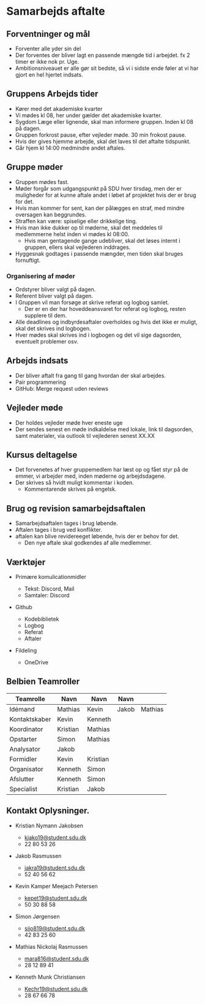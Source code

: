 # Samarbejds aftalte

## Forventninger og mål
- Forventer alle yder sin del
- Der forventes der bliver lagt en passende mængde tid i arbejdet. fx 2 timer er ikke nok pr. Uge.
- Ambitionsniveauet er alle gør sit bedste, så vi i sidste ende føler at vi har gjort en hel hjertet indsats.

## Gruppens Arbejds tider
- Kører med det akademiske kvarter
- Vi mødes kl 08, her under gælder det akademiske kvarter.
- Sygdom Læge eller lignende, skal man informere gruppen. Inden kl 08 på dagen.
- Gruppen forkrost pause, efter vejleder møde. 30 min frokost pause.
- Hvis der gives hjemme arbejde, skal det laves til det aftalte tidspunkt.
- Går hjem kl 14:00 medmindre andet aftales.

## Gruppe møder
- Gruppen mødes fast.
- Møder forgår som udgangspunkt på SDU hver tirsdag, men der er muligheder for at kunne aftale andet i løbet af projektet hvis der er brug for det.
- Hvis man kommer for sent, kan der pålægges en straf, med mindre oversagen kan beggrundes.
- Straffen kan være: spiselige eller drikkelige ting.
- Hvis man ikke dukker op til møderne, skal det meddeles til medlemmerne helst inden vi mødes kl 08:00.
	- Hvis man gentagende gange udebliver, skal det løses internt i gruppen, ellers skal vejlederen inddrages.
- Hyggesnak godtages i passende mængder, men tiden skal bruges fornuftigt.

###  Organisering af møder
- Ordstyrer bliver valgt på dagen.
- Referent bliver valgt på dagen.
- I Gruppen vil man forsøge at skrive referat og logbog samlet.
	* Der er en der har hoveddeansvaret for referat og logbog, resten supplere til dem.
- Alle deadlines og indbyrdesaftaler overholdes og hvis det ikke er muligt, skal det skrives ind logbogen.
- Hver mødes skal skrives ind i logbogen og det vil sige  dagsorden, eventuelt problemer osv.


## Arbejds indsats
- Der bliver aftalt fra gang til gang hvordan der skal arbejdes.
- Pair programmering
- GitHub: Merge request uden reviews  

## Vejleder møde
- Der holdes vejleder møde hver eneste uge
- Der sendes senest en møde indkaldelse med lokale, link til dagsorden, samt materialer, via outlook til vejlederen senest XX.XX

## Kursus deltagelse
- Det forvenetes af hver gruppemedlem har læst op og fået styr på de emmer, vi arbejder med, inden møderne og arbejdsdagene.
- Der skrives så hvidt muligt kommentar i koden.
	- Kommentarende skrives på engelsk.


## Brug og revision samarbejdsaftalen
- Samarbejdsaftalen tages i brug løbende.
- Aftalen tages i brug ved konflikter.
- aftalen kan blive revidereeget løbende, hvis der er behov for det.
	- Den nye aftale skal godkendes af alle medlemmer.


## Værktøjer
- Primære komulicationmidler
	- Tekst: Discord, Mail
	- Samtaler: Discord

- Github
	- Kodebiblietek
	- Logbog
	- Referat
	- Aftaler

- Fildeling
	- OneDrive


## Belbien Teamroller

| Teamrolle     | Navn     | Navn    | Navn  |         |
| ---           | ---      | ---     | ---   | ---     |
| Idémand       | Mathias  | Kevin   | Jakob | Mathias |
| Kontaktskaber | Kevin    | Kenneth |       |         |
| Koordinator   | Kristian | Mathias |       |         |
| Opstarter     | Simon    | Mathias |       |         |
| Analysator    | Jakob    |         |       |         |
| Formidler     | Kevin    | Kristian |       |         |
| Organisator   | Kenneth  | Simon   |       |         |
| Afslutter     | Kenneth  | Simon   |       |         |
| Specialist    | Kristian | Jakob   |       |         |


## Kontakt Oplysninger.
- Kristian Nymann Jakobsen
	- kjako19@student.sdu.dk
	- 22 80 53 26


- Jakob Rasmussen
	- jakra19@student.sdu.dk
	- 52 40 56 62


- Kevin Kamper Meejach Petersen
	- kepet19@student.sdu.dk
	- 50 30 88 58


- Simon Jørgensen
	- sijo819@student.sdu.dk
	- 42 83 25 60


- Mathias Nickolaj Rasmussen
	- mara816@student.sdu.dk
	- 28 12 89 41


- Kenneth Munk Christiansen
	- Kechr19@student.sdu.dk
	- 28 67 66 78

